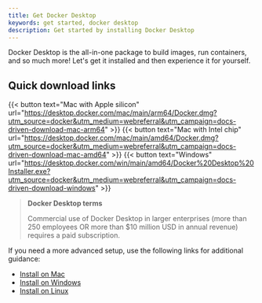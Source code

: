```yaml
---
title: Get Docker Desktop
keywords: get started, docker desktop
description: Get started by installing Docker Desktop
---
```


Docker Desktop is the all-in-one package to build images, run containers, and so much more!
Let's get it installed and then experience it for yourself.

## Quick download links

{{< button text="Mac with Apple silicon" url="https://desktop.docker.com/mac/main/arm64/Docker.dmg?utm_source=docker&utm_medium=webreferral&utm_campaign=docs-driven-download-mac-arm64" >}}
{{< button text="Mac with Intel chip" url="https://desktop.docker.com/mac/main/amd64/Docker.dmg?utm_source=docker&utm_medium=webreferral&utm_campaign=docs-driven-download-mac-amd64" >}}
{{< button text="Windows" url="https://desktop.docker.com/win/main/amd64/Docker%20Desktop%20Installer.exe?utm_source=docker&utm_medium=webreferral&utm_campaign=docs-driven-download-windows" >}}

> **Docker Desktop terms**
>
> Commercial use of Docker Desktop in larger enterprises (more than 250
> employees OR more than $10 million USD in annual revenue) requires a paid
> subscription.

If you need a more advanced setup, use the following links for additional guidance:

- [Install on Mac](/desktop/install/mac-install)
- [Install on Windows](/desktop/install/windows-install)
- [Install on Linux](/desktop/install/linux-install)
